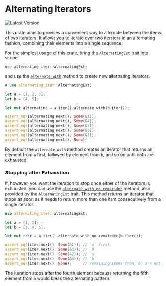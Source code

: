 # Alternating Iterators

![Latest Version](https://img.shields.io/crates/v/alternating-iter)

This crate aims to provides a convenient way to alternate between
the items of two iterators. It allows you to iterate over two iterators
in an alternating fashion, combining their elements into a single sequence.

For the simplest usage of this crate, bring the [`AlternatingExt`](AlternatingExt) trait into scope

```rust, no_run
use alternating_iter::AlternatingExt;
```

and use the [`alternate_with`](AlternatingExt::alternate_with) method
to create new alternating iterators.

```rust
# use alternating_iter::AlternatingExt;

let a = [1, 2, 3];
let b = [4, 5];

let mut alternating = a.iter().alternate_with(b.iter());

assert_eq!(alternating.next(), Some(&1));
assert_eq!(alternating.next(), Some(&4));
assert_eq!(alternating.next(), Some(&2));
assert_eq!(alternating.next(), Some(&5));
assert_eq!(alternating.next(), Some(&3));
assert_eq!(alternating.next(), None);
```

By default the `alternate_with` method creates an iterator that returns an element from `a` first,
followed by element from `b`, and so on until both are exhausted.

### Stopping after Exhaustion

If, however, you want the iteration to stop once either of the iterators is exhausted,
you can use the [`alternate_with_no_remainder`](AlternatingExt::alternate_with_no_remainder) method,
also provided by the `AlternatingExt` trait. This method returns an iterator that
stops as soon as it needs to return more than one item consecutively from a single iterator.

```rust
use alternating_iter::AlternatingExt;

let a = [1, 2];
let b = [3, 4, 5];

let mut iter = a.iter().alternate_with_no_remainder(b.iter());

assert_eq!(iter.next(), Some(&1)); // `a` first
assert_eq!(iter.next(), Some(&3)); // `b`
assert_eq!(iter.next(), Some(&2)); // `a`
assert_eq!(iter.next(), Some(&4)); // `b`
assert_eq!(iter.next(), None);     // remaining items from `b` are not returned
```

The iteration stops after the fourth element because returning the fifth element from `b`
would break the alternating pattern.
